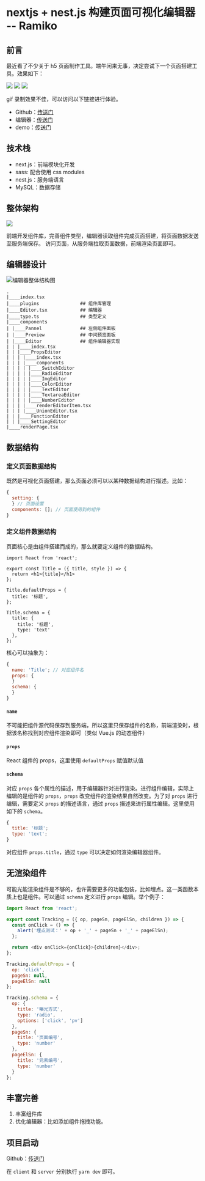 # nextjs + nest.js 构建页面可视化编辑器 -- Ramiko

## 前言

最近看了不少关于 h5 页面制作工具。端午闲来无事，决定尝试下一个页面搭建工具。效果如下：

![](https://wipi.oss-cn-shanghai.aliyuncs.com/2020-06-28/QQ20200628-105408-HD.gifhttps://wipi.oss-cn-shanghai.aliyuncs.com/2020-06-28/QQ20200628-105408-HD.gif)
![](https://user-gold-cdn.xitu.io/2020/6/27/172f446fdeecd539?w=3132&h=1827&f=png&s=1896699)
![](https://user-gold-cdn.xitu.io/2020/6/27/172f4471a7b15c49?w=1044&h=1701&f=png&s=2089302)


gif 录制效果不佳，可以访问以下链接进行体验。

- Github：[传送门](https://github.com/fantasticit/ramiko)
- 编辑器：[传送门](https://blog.wipi.tech/ramiko/editor)
- demo：[传送门](https://blog.wipi.tech/ramiko/page/85333d78-ed24-4adf-8d09-b185fddd73fc)

## 技术栈

- next.js：前端模块化开发
- sass: 配合使用 css modules
- nest.js：服务端语言
- MySQL：数据存储

## 整体架构

![](https://wipi.oss-cn-shanghai.aliyuncs.com/2020-06-28/ramiko-jiagou.png)

前端开发组件库，完善组件类型，编辑器读取组件完成页面搭建，将页面数据发送至服务端保存。
访问页面，从服务端拉取页面数据，前端渲染页面即可。

## 编辑器设计

![编辑器整体结构图](https://wipi.oss-cn-shanghai.aliyuncs.com/2020-06-28/ramiko.png)

```shell
.
|____index.tsx
|____plugins               ## 组件库管理
|____Editor.tsx            ## 编辑器
|____type.ts               ## 类型定义
|____components
| |____Pannel              ## 左侧组件面板
| |____Preview             ## 中间预览面板
| |____Editor              ## 组件编辑器实现
| | |____index.tsx
| | |____PropsEditor
| | | |____index.tsx
| | | |____components
| | | | |____SwitchEditor
| | | | |____RadioEditor
| | | | |____ImgEditor
| | | | |____ColorEditor
| | | | |____TextEditor
| | | | |____TextareaEditor
| | | | |____NumberEditor
| | | |____renderEditorItem.tsx
| | | |____UnionEditor.tsx
| | |____FunctionEditor
| | |____SettingEditor
|____renderPage.tsx
```

## 数据结构

### 定义页面数据结构

既然是可视化页面搭建，那么页面必须可以以某种数据结构进行描述。比如：

```js
{
  setting: {
  } // 页面设置
  components: []; // 页面使用到的组件
}
```

### 定义组件数据结构

页面核心是由组件搭建而成的，那么就要定义组件的数据结构。

```tsx
import React from 'react';

export const Title = ({ title, style }) => {
  return <h1>{title}</h1>
};

Title.defaultProps = {
  title: '标题',
};

Title.schema = {
  title: {
    title: '标题',
    type: 'text'
  },
};
```

核心可以抽象为：

```js
{
  name: 'Title'; // 对应组件名
  props: {
  }
  schema: {
  }
}
```

#### `name`

不可能把组件源代码保存到服务端，所以这里只保存组件的名称，前端渲染时，根据该名称找到对应组件渲染即可（类似 Vue.js 的动态组件）

#### `props`

React 组件的 props，这里使用 `defaultProps` 赋值默认值
  
#### `schema`

对应 `props` 各个属性的描述，用于编辑器针对进行渲染。进行组件编辑，实际上编辑的是组件的 `props`，`props` 改变组件的渲染结果自然改变。为了对 `props` 进行编辑，需要定义 `props` 的描述语言，通过 `props` 描述来进行属性编辑。这里使用如下的 `schema`。

```js
{
  title: '标题';
  type: 'text';
}
```

对应组件 `props.title`，通过 `type` 可以决定如何渲染编辑器组件。

## 无渲染组件

可能光能渲染组件是不够的，也许需要更多的功能包装，比如埋点。这一类函数本质上也是组件。可以通过 `schema` 定义进行 `props` 编辑。举个例子：

```js
import React from 'react';

export const Tracking = ({ op, pageSn, pageElSn, children }) => {
  const onClick = () => {
    alert('埋点测试：' + op + '_' + pageSn + '_' + pageElSn);
  };

  return <div onClick={onClick}>{children}</div>;
};

Tracking.defaultProps = {
  op: 'click',
  pageSn: null,
  pageElSn: null
};

Tracking.schema = {
  op: {
    title: '曝光方式',
    type: 'radio',
    options: ['click', 'pv']
  },
  pageSn: {
    title: '页面编号',
    type: 'number'
  },
  pageElSn: {
    title: '元素编号',
    type: 'number'
  }
};
```

## 丰富完善

1. 丰富组件库
2. 优化编辑器：比如添加组件拖拽功能。

## 项目启动

Github：[传送门](https://github.com/fantasticit/ramiko)

在  `client` 和 `server` 分别执行 `yarn dev` 即可。
